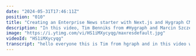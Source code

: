 ```yaml
---
date: "2024-05-31T17:46:11Z"
position: "010"
title: "Creating an Enterprise News starter with Next.js and Hygraph CMS"
description: "In this video, Tim Benniks from #Hygraph and Marcin Szczepaniak from #Blazity will talk about the enterprise starter kit the two companies developed together.\n\nWhether you're just starting out or working on a large-scale project, this enterprise-ready content starter will accelerate your Hygraph project's development, enhance user engagement, and unlock new possibilities. \n\nFind out more about the starter: https://hygraph.com/blog/enterprise-ready-content-starter"
image: "https://i.ytimg.com/vi/HS1iMXycyqg/maxresdefault.jpg"
videoId: "HS1iMXycyqg"
transcript: "hello everyone this is Tim from hgraph and in this video we're going to be talking about how hgraph partnered with blaz to build an Enterprise starter kit and I'm here with Marin who is from bra and who actually built this starter and I'm sure I butchered his name so Martin Could you actually say your name correctly in your language and then talk a little bit about who you are so hello I'm Martin and I'm a developer at blaz we are a a startup from Poland and we specialize in headless nextjs technology we build apps Integrations and stuff like that and we are actually partnered with hrab to to build this stter it's a news media website it's built to be as plug and play as possible but we do assume that you have a developer at your site so he can set it up configure it and do all the good stuff to match your desires and needs and so um in the intro I actually said this is an Enterprise starter kit right so in your opinion what makes this actually Enterprise versus normal I guess I'm not sure what the distinction is here okay so we actually some time ago built a Enterprise St kit that is just a boiler plate for all the good stuff that the Enterprises would like like end to endend tests all the like everything the unit tests maybe the story book and you can check it out and based on that we l we we fed it and adapted it to to create a more complete solution so it's not just a boiler plate it's a working application that you can adapt to your needs maybe change up the Styles maybe not if you like something more plain but yeah is there for you so when we talk about starters we tend to see different directions right sometimes it's like really Bare Bones without any opinion and you kind of just have to you have some good building blocks and you just plug some things in as a developer yourself but then you also have starters are essentially full forth projects with everything in it and it's handy because out of the box it's really fast but then you have to change things if you want so um what approach did you take and which parts of that approach that you take are super super opinionated and which are kind of like open well I wouldn't say We There is the any parts that are really strong controversial opinions it just stuff that we in general think is a good approach so not Everyone likes code gen I personally can't imagine walking with graphql without having the Coden set up we used Tailwind it used to be controversial now it's not at all everyone uses it and for a good reason well yeah it works doesn't it like I made a tweet like a few months ago like I had to write some CSS just standard stuff and I I I was doing Tailwind classes it's like whoa what happened right things have changed in our development life uh in life and workflow anyways you just mentioned this God genen thing right so um of course High graph uses graphql as his main endpoint and of course having Goen that does introspection of your graph qal endpoint really helps with typing all your data and your queries so with that in mind um which part of high graph did you actually use in this starter I think we used most of high graphs features at least the the stuff that everyday user would use certainly maybe with some additions so it's localization we are using components we are using of course the modules and and the entries yeah but we also use web hooks we use them to to revalidate the data that changes only that where everything is aggressively cached in next 13 up router so we are picking and choosing the other stuff that changes in high graph and we are revalidating that in our app we are also using a remote Source at first we use an external API but it would be I think impossible to to Port it for to everyone without leaking our our API code so we have that mocked but there's an example of usage for you and so what kind of um external API did you use or and you mocked it now of course but what is that what does it do yeah it's a stock API it's something pretty standard on all the news websites you check out the news and you can see that you lost your money or you gained some money stuff like that yeah sure and so um because this thing is actually Enterprise right what kind of um um like how do you say this like what kind of like security related things did you put in well to be honest there isn't that much stuff to secure because now basically everything is server side anyway so you don't really have to care about having the keys to the front end or using some proxies and anything like that so but we are of course we have a web H cter endpoint so we are validating if the if actually the request came from HRA not some spoofed another source so cool and so now that you you said that like everything is like SSR rendered again so how are you doing this because you already mentioned next app directory a little bit so how is this thing meant to run in your opinion are you doing serers side components that are then cached with like ISR something like that how does it work in this starter okay so by default everything is a react server component and every query that we make in our application is permanently cached by nextjs using the data cach I'm not sure if any other service supports it besides verel of course so there might be some problems with exporting your app anywhere else there's a library that wraps your app nextjs app and makes it Deployable on AWS but we didn't try that so but like why would sorry go oh yeah the words so if anyone would try that yeah be sure to let us know because to be honest I really I'm really curious how how the next 13 Works outside of sales architecture well I imagine it will because next is almost I would imagine like one of the most used tools out there so it would be pretty C crazy for places like Cloud flare workers and stuff like that that if it didn't work right so I imagine that accessibility for it should be kind of fine and so I'm wrapping this up a little bit so where can people find the blaz starter with high grab well it's going to be available on the this little page when you create a new high graph project and you have all the status to choose from and it will be there so make sure to check it out and let us let know what you think create a pull request if you have any new ideas or maybe you think you we could do something better but it's there for you you can just f it and make it yours so you don't really have to stick to anything we we provided but we do think it's a it's a good starting point for for anyone well we clearly think so as well otherwise we wouldn't have partnered with you when we saw this thing it's it's just amazing it has the whole kitchen syn for anybody wanting to do anything Enterprise and so um if you want to try this thing out you can just it will be on the new starter page in your hgraph account but you can also just join us on slack at slack. hyra.com to actually just chat about this stuff or you can go to bl.com where they actually link you to a Discord server where you can chat about stuff as well because we do all the stuff in the open that make it's so fun um thank you Martin for your this interview and um happy coding I guess cheers yeah thank you see you"
---
```


